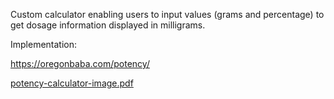 Custom calculator enabling users to input values (grams and percentage) to get dosage information displayed in milligrams. 

Implementation:

https://oregonbaba.com/potency/

[potency-calculator-image.pdf](https://github.com/digitaljosh/potency-calc/files/2573249/potency-calculator-image.pdf)
